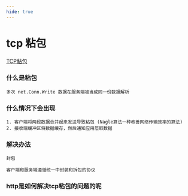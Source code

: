 ```yaml
---
hide: true
---
```

# tcp 粘包

[TCP黏包](https://www.topgoer.com/%E7%BD%91%E7%BB%9C%E7%BC%96%E7%A8%8B/socket%E7%BC%96%E7%A8%8B/TCP%E9%BB%8F%E5%8C%85.html)

### 什么是粘包

```
多次 net.Conn.Write 数据在服务端被当成同一份数据解析
```

### 什么情况下会出现
```
1. 客户端将两段数据合并起来发送导致粘包 (Nagle算法一种改善网络传输效率的算法)
2. 接收端缓冲区将数据缓存，然后通知应用层取数据
```

### 解决办法
```
封包

客户端和服务端遵循统一中封装和拆包的协议
```

### http是如何解决tcp粘包的问题的呢